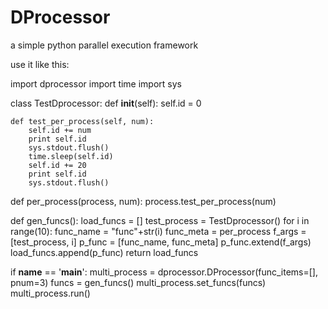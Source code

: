 # DProcessor
a simple python parallel execution framework

use it like this:

import dprocessor
import time
import sys

class TestDprocessor:
    def __init__(self):
        self.id = 0

    def test_per_process(self, num):
        self.id += num
        print self.id
        sys.stdout.flush()
        time.sleep(self.id)
        self.id += 20
        print self.id
        sys.stdout.flush()

def per_process(process, num):
    process.test_per_process(num)

def gen_funcs():
    load_funcs = []
    test_process = TestDprocessor()
    for i in range(10):
        func_name = "func"+str(i)
        func_meta = per_process
        f_args = [test_process, i]
        p_func = [func_name, func_meta]
        p_func.extend(f_args)
        load_funcs.append(p_func)
    return load_funcs

if __name__ == '__main__':
    multi_process = dprocessor.DProcessor(func_items=[], pnum=3)
    funcs = gen_funcs()
    multi_process.set_funcs(funcs)
    multi_process.run()
